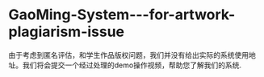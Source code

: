 # GaoMing-System---for-artwork-plagiarism-issue

由于考虑到匿名评估，和学生作品版权问题，我们并没有给出实际的系统使用地址。我们将会提交一个经过处理的demo操作视频，帮助您了解我们的系统.
